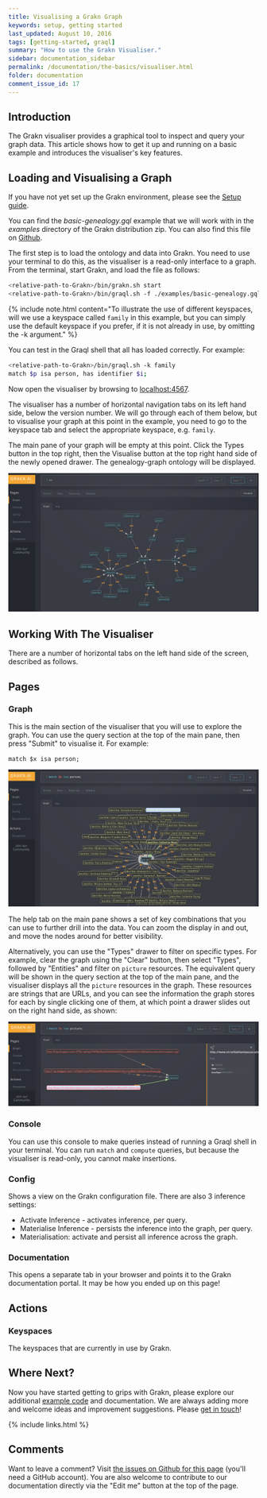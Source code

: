 ```yaml
---
title: Visualising a Grakn Graph
keywords: setup, getting started
last_updated: August 10, 2016
tags: [getting-started, graql]
summary: "How to use the Grakn Visualiser."
sidebar: documentation_sidebar
permalink: /documentation/the-basics/visualiser.html
folder: documentation
comment_issue_id: 17
---
```



<!--

Show how to use the types to visualise the ontology
Click and hold on a node you can change the properties that you see
Click to see the drawer on the right

### Visualiser Colour Scheme

The colours used in the visualiser are as follows:

| Colour | Description                                   |
| ----------- | --------------------------------------------- |
| Pink     | Ontology meta-types                        |
| Blue      | Data entity                         |
| Green     | Ontology relation                       |
| Orange     | Label                        |
| Yellow     |                         |
|      |                         |

-->

## Introduction
The Grakn visualiser provides a graphical tool to inspect and query your graph data. This article shows how to get it up and running on a basic example and introduces the visualiser's key features.

## Loading and Visualising a Graph
If you have not yet set up the Grakn environment, please see the [Setup guide](../get-started/setup-guide.html).

You can find the *basic-genealogy.gql* example that we will work with in the *examples* directory of the Grakn distribution zip. You can also find this file on [Github](). 

The first step is to load the ontology and data into Grakn. You need to use your terminal to do this, as the visualiser is a read-only interface to a graph. From the terminal, start Grakn, and load the file as follows:

```bash
<relative-path-to-Grakn>/bin/grakn.sh start
<relative-path-to-Grakn>/bin/graql.sh -f ./examples/basic-genealogy.gql -k "family"
```

{% include note.html content="To illustrate the use of different keyspaces, will we use a keyspace called `family` in this example, but you can simply use the default keyspace if you prefer, if it is not already in use, by omitting the -k argument." %}

You can test in the Graql shell that all has loaded correctly. For example:

```bash
<relative-path-to-Grakn>/bin/graql.sh -k family
match $p isa person, has identifier $i;
```

Now open the visualiser by browsing to [localhost:4567](http://localhost:4567). 

The visualiser has a number of horizontal navigation tabs on its left hand side, below the version number. We will go through each of them below, but to visualise your graph at this point in the example, you need to go to the keyspace tab and select the appropriate keyspace, e.g. `family`.

The main pane of your graph will be empty at this point. Click the Types button in the top right, then the Visualise button at the top right hand side of the newly opened drawer. The genealogy-graph ontology will be displayed.

![Genealogy Ontology](/images/genealogy-ontology.png)

## Working With The Visualiser

There are a number of horizontal tabs on the left hand side of the screen, described as follows.

## Pages

### Graph
This is the main section of the visualiser that you will use to explore the graph. You can use the query section at the top of the main pane, then press "Submit" to visualise it. For example:

```graql
match $x isa person;
```

![Person query](/images/match-$x-isa-person.png)

The help tab on the main pane shows a set of key combinations that you can use to further drill into the data. You can zoom the display in and out, and move the nodes around for better visibility.

Alternatively, you can use the "Types" drawer to filter on specific types. For example, clear the graph using the "Clear" button, then select "Types", followed by "Entities" and filter on `picture` resources. The equivalent query will be shown in the query section at the top of the main pane, and the visualiser displays all the `picture` resources in the graph. These resources are strings that are URLs, and you can see the information the graph stores for each by single clicking one of them, at which point a drawer slides out on the right hand side, as shown: 

![Picture query](/images/match-$x-isa-picture.png)

### Console
You can use this console to make queries instead of running a Graql shell in your terminal. You can run `match` and `compute` queries, but because the visualiser is read-only, you cannot make insertions.

### Config
Shows a view on the Grakn configuration file. There are also 3 inference settings:

* Activate Inference - activates inference, per query.
* Materialise Inference - persists the inference into the graph, per query.
* Materialisation: activate and persist all inference across the graph.

### Documentation
This opens a separate tab in your browser and points it to the Grakn documentation portal. It may be how you ended up on this page!

## Actions

### Keyspaces
The keyspaces that are currently in use by Grakn.


## Where Next?

Now you have started getting to grips with Grakn, please explore our additional [example code](../examples/examples-overview.html) and documentation. We are always adding more and welcome ideas and improvement suggestions. Please [get in touch](https://grakn.ai/community.html)!

{% include links.html %}

## Comments
Want to leave a comment? Visit <a href="https://github.com/graknlabs/docs/issues/17" target="_blank">the issues on Github for this page</a> (you'll need a GitHub account). You are also welcome to contribute to our documentation directly via the "Edit me" button at the top of the page.